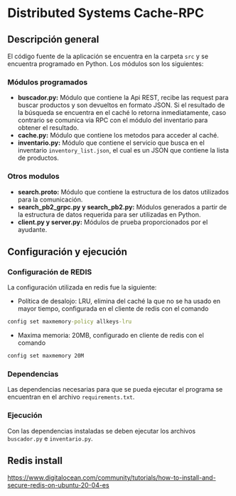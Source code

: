 # Distributed Systems Cache-RPC

## Descripción general

El código fuente de la aplicación se encuentra en la carpeta `src` y se encuentra programado en Python. Los módulos son los siguientes:

### Módulos programados

* **buscador.py:** Módulo que contiene la Api REST, recibe las request para buscar productos y son devueltos en formato JSON. Si el resultado de la búsqueda se encuentra en el caché lo retorna inmediatamente, caso contrario se comunica via RPC con el módulo del inventario para obtener el resultado.
* **cache.py:** Módulo que contiene los metodos para acceder al caché.
* **inventario.py:** Módulo que contiene el servicio que busca en el inventario `inventory_list.json`, el cual es un JSON que contiene la lista de productos.

### Otros modulos

* **search.proto:** Módulo que contiene la estructura de los datos utilizados para la comunicación.
* **search_pb2_grpc.py y search_pb2.py:** Módulos generados a partir de la estructura de datos requerida para ser utilizadas en Python.
* **client.py y server.py:** Módulos de prueba proporcionados por el ayudante. 

## Configuración y ejecución

### Configuración de REDIS

La configuración utilizada en redis fue la siguiente:

* Política de desalojo: LRU, elimina del caché la que no se ha usado en mayor tiempo, configurada en el cliente de redis con el comando

```bat 
config set maxmemory-policy allkeys-lru
```

* Maxima memoria: 20MB, configurado en cliente de redis con el comando

```bat 
config set maxmemory 20M
```

### Dependencias

Las dependencias necesarias para que se pueda ejecutar el programa se encuentran en el archivo `requirements.txt`.

### Ejecución

Con las dependencias instaladas se deben ejecutar los archivos `buscador.py` e `inventario.py`.

 
## Redis install
https://www.digitalocean.com/community/tutorials/how-to-install-and-secure-redis-on-ubuntu-20-04-es

